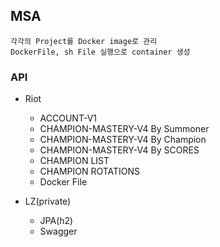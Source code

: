 ## MSA
    각각의 Project를 Docker image로 관리
    DockerFile, sh File 실행으로 container 생성
    
### API
- Riot
    - ACCOUNT-V1
    - CHAMPION-MASTERY-V4 By Summoner
    - CHAMPION-MASTERY-V4 By Champion
    - CHAMPION-MASTERY-V4 By SCORES
    - CHAMPION LIST
    - CHAMPION ROTATIONS
    - Docker File

- LZ(private)
    - JPA(h2)
    - Swagger
